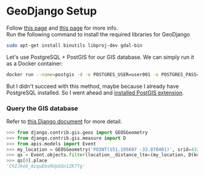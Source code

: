 # GeoDjango Setup
Follow [this page](https://docs.djangoproject.com/en/3.0/ref/contrib/gis/install/geolibs/) and [this page](https://realpython.com/location-based-app-with-geodjango-tutorial/) for more info.  
Run the following command to install the required libraries for GeoDjango
```bash
sudo apt-get install binutils libproj-dev gdal-bin
```
Let's use PostgreSQL + PostGIS for our GIS database. We can simply run it as a Docker container:
```bash
docker run --name=postgis -d -e POSTGRES_USER=user001 -e POSTGRES_PASS=testpassword -e POSTGRES_DBNAME=gis -p 5432:5432 kartoza/postgis:9.6-2.4
```
But I didn't succeed with this method, maybe because I already have PostgreSQL installed. So I went ahead and [installed PostGIS extension](http://www.bostongis.com/PrinterFriendly.aspx?content_name=postgis_tut01).

### Query the GIS database
Refer to [this Django document](https://docs.djangoproject.com/en/3.0/ref/contrib/gis/db-api/#distance-lookups) for more detail.
```python
>>> from django.contrib.gis.geos import GEOSGeometry
>>> from django.contrib.gis.measure import D
>>> from apis.models import Event
>>> my_location = GEOSGeometry('POINT(151.195697 -33.870481)', srid=4326)
>>> qs = Event.objects.filter(location__distance_lte=(my_location, D(km=1)))
>>> qs[0].place
'ChIJkeO_AzquEmsRUpGQn1ZK7Tg'
```
